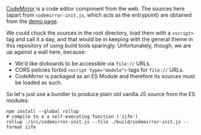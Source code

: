 
[CodeMirror](https://codemirror.net/) is a code editor component from the web. The sources here (apart from `codemirror-init.js`, which acts as the entrypoint) are obtained from the [demo page](https://codemirror.net/try/).

We could chuck the sources in the root directory, load them with a `<script>` tag and call it a day, and that would be in keeping with the general theme in this repository of using build tools sparingly. Unfortunately, though, we are up against a wall here, because:

 - We'd like divboards to be accessible via `file://` URLs.
 - CORS policies forbid `<script type="module">` tags for `file://` URLs.
 - CodeMirror is packaged as an ES Module and therefore its sources must be loaded as such.

So let's just use a bundler to produce plain old vanilla JS source from the ES modules:

```
npm install --global rollup
# compile to a a self-executing function ('iife')
rollup ./src/codemirror-init.js --file ./build/codemirror-init.js --format iife
```
